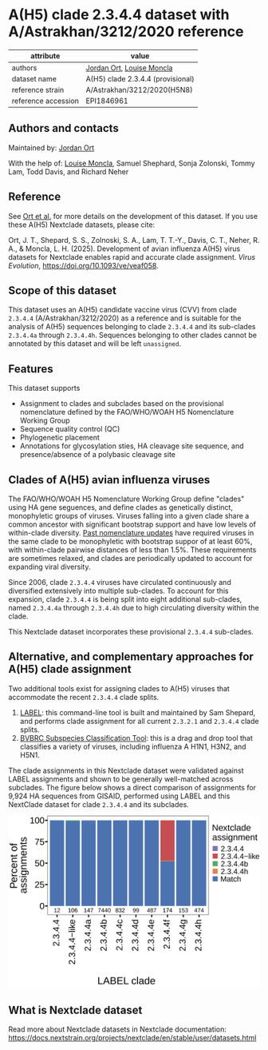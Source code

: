 # A(H5) clade 2.3.4.4 dataset with A/Astrakhan/3212/2020 reference

| attribute            | value                                    |
| -------------------- | ---------------------------------------- |
| authors              |[Jordan Ort](https://lmoncla.github.io/monclalab/team/JordanOrt/), [Louise Moncla](https://lmoncla.github.io/monclalab/team/LouiseMoncla/)|
| dataset name         | A(H5) clade 2.3.4.4 (provisional)         |
| reference strain     | A/Astrakhan/3212/2020(H5N8)              |
| reference accession  | EPI1846961                               |

## Authors and contacts

Maintained by: [Jordan Ort](https://lmoncla.github.io/monclalab/team/JordanOrt/)

With the help of: [Louise Moncla](https://lmoncla.github.io/monclalab/team/LouiseMoncla/), Samuel Shephard, Sonja Zolonski, Tommy Lam, Todd Davis, and Richard Neher

## Reference

See [Ort et al.](https://doi.org/10.1093/ve/veaf058) for more details on the development of this dataset. If you use these A(H5) Nextclade datasets, please cite:

Ort, J. T., Shepard, S. S., Zolnoski, S. A., Lam, T. T.-Y., Davis, C. T., Neher, R. A., & Moncla, L. H. (2025). Development of avian influenza A(H5) virus datasets for Nextclade enables rapid and accurate clade assignment. <i>Virus Evolution</i>, https://doi.org/10.1093/ve/veaf058.

## Scope of this dataset

This dataset uses an A(H5) candidate vaccine virus (CVV) from clade `2.3.4.4` (A/Astrakhan/3212/2020) as a reference and is suitable for the analysis of A(H5) sequences belonging to clade `2.3.4.4` and its sub-clades `2.3.4.4a` through `2.3.4.4h`. Sequences belonging to other clades cannot be annotated by this dataset and will be left `unassigned`.

## Features

This dataset supports

 * Assignment to clades and subclades based on the provisional nomenclature defined by the FAO/WHO/WOAH H5 Nomenclature Working Group
 * Sequence quality control (QC)
 * Phylogenetic placement
 * Annotations for glycosylation sties, HA cleavage site sequence, and presence/absence of a polybasic cleavage site

## Clades of A(H5) avian influenza viruses

The FAO/WHO/WOAH H5 Nomenclature Working Group define "clades" using HA gene seguences, and define clades as genetically distinct, monophyletic groups of viruses. Viruses falling into a given clade share a common ancestor with significant bootstrap support and have low levels of within-clade diversity. [Past nomenclature updates](https://onlinelibrary.wiley.com/doi/10.1111/irv.12324) have required viruses in the same clade to be monophyletic with bootstrap suppor of at least 60%, with within-clade pairwise distances of less than 1.5%. These requirements are sometimes relaxed, and clades are periodically updated to account for expanding viral diversity.

Since 2006, clade `2.3.4.4` viruses have circulated continuously and diversified extensively into multiple sub-clades. To account for this expansion, clade `2.3.4.4` is being split into eight additional sub-clades, named `2.3.4.4a` through `2.3.4.4h` due to high circulating diversity within the clade.

This Nextclade dataset incorporates these provisional `2.3.4.4` sub-clades.

## Alternative, and complementary approaches for A(H5) clade assignment

Two additional tools exist for assigning clades to A(H5) viruses that accommodate the recent `2.3.4.4` clade splits.

1. [LABEL](https://wonder.cdc.gov/amd/flu/label/): this command-line tool is built and maintained by Sam Shepard, and performs clade assignment for all current `2.3.2.1` and `2.3.4.4` clade splits.
2. [BVBRC Subspecies Classification Tool](https://www.bv-brc.org/app/SubspeciesClassification): this is a drag and drop tool that classifies a variety of viruses, including influenza A H1N1, H3N2, and H5N1.

The clade assignments in this Nextclade dataset were validated against LABEL assignments and shown to be generally well-matched across subclades. The figure below shows a direct comparison of assignments for 9,924 HA sequences from GISAID, performed using LABEL and this NextClade dataset for clade `2.3.4.4` and its subclades.

![Figure 1: Comparison between LABEL and Nextclade for 2.3.4.4 assignments](https://raw.githubusercontent.com/moncla-lab/h5-nextclade/refs/heads/main/figures-for-dataset-readmes/2344.svg)

## What is Nextclade dataset

Read more about Nextclade datasets in Nextclade documentation: https://docs.nextstrain.org/projects/nextclade/en/stable/user/datasets.html